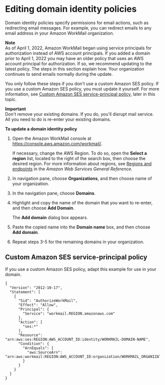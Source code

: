 # Editing domain identity policies<a name="editing_domains"></a>

Domain identity policies specify permissions for email actions, such as redirecting email messages\. For example, you can redirect emails to any email address in your Amazon WorkMail organization\.

**Note**  
As of April 1, 2022, Amazon WorkMail began using service principals for authorization instead of AWS account principals\. If you added a domain prior to April 1, 2022 you may have an older policy that uses an AWS account principal for authorization\. If so, we recommend updating to the latest policy\. The steps in this section explain how\. Your organization continues to send emails normally during the update\.

You only follow these steps if you don't use a custom Amazon SES policy\. If you use a custom Amazon SES policy, you must update it yourself\. For more information, see [Custom Amazon SES service\-principal policy](#custom-ses-policy), later in this topic\. 

**Important**  
Don't remove your existing domains\. If you do, you'll disrupt mail service\. All you need to do is re\-enter your existing domains\.

**To update a domain identity policy**

1. Open the Amazon WorkMail console at [https://console\.aws\.amazon\.com/workmail/](https://console.aws.amazon.com/workmail/)\.

   If necessary, change the AWS Region\. To do so, open the **Select a region** list, located to the right of the search box, then choose the desired region\. For more information about regions, see [Regions and endpoints](http://docs.aws.amazon.com/general/latest/gr/index.html?rande.html) in the *Amazon Web Services General Reference*\.

1. In navigation pane, choose **Organizations**, and then choose name of your organization\.

1. In the navigation pane, choose **Domains**\.

1. Highlight and copy the name of the domain that you want to re\-enter, and then choose **Add Domain**\.

   The **Add domain** dialog box appears\.

1. Paste the copied name into the **Domain name** box, and then choose **Add domain**\.

1. Repeat steps 3\-5 for the remaining domains in your organization\.

## Custom Amazon SES service\-principal policy<a name="custom-ses-policy"></a>

If you use a custom Amazon SES policy, adapt this example for use in your domain\.

```
{
  "Version": "2012-10-17",
  "Statement": [
    {
      "Sid": "AuthorizeWorkMail",
      "Effect": "Allow",
      "Principal": {
        "Service": "workmail.REGION.amazonaws.com"
      },
      "Action": [
        "ses:*"
      ],
      "Resource": "arn:aws:ses:REGION:AWS_ACCOUNT_ID:identity/WORKMAIL-DOMAIN-NAME",
      "Condition": {
        "ArnEquals": {
          "aws:SourceArn": "arn:aws:workmail:REGION:AWS_ACCOUNT_ID:organization/WORKMAIL_ORGANIZATION_ID"
        }
      }
    }
  ]
}
```
